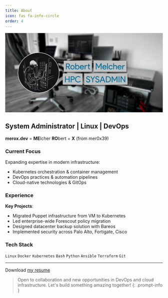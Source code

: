 ```yaml
---
title: About
icon: fas fa-info-circle
order: 4
---
```


![merox.dev](../assets/header-about.png)

## System Administrator | Linux | DevOps

**merox.dev** = **ME**lcher **RO**bert + **X** (from mer0x39)


### Current Focus

Expanding expertise in modern infrastructure:
- Kubernetes orchestration & container management
- DevOps practices & automation pipelines
- Cloud-native technologies & GitOps

### Experience


**Key Projects**:
- Migrated Puppet infrastructure from VM to Kubernetes
- Led enterprise-wide Forescout policy migration
- Designed datacenter backup solution with Bareos
- Implemented security across Palo Alto, Fortigate, Cisco

### Tech Stack

`Linux` `Docker` `Kubernetes` `Bash` `Python` `Ansible` `Terraform` `Git`


---

Download [my resume](https://merox.dev/robert-melcher-cv.pdf)

> Open to collaboration and new opportunities in DevOps and cloud infrastructure. Let's build something amazing together!
{: .prompt-info }